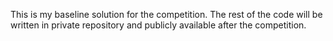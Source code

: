 This is my baseline solution for the competition. The rest of the code will be written in private repository and publicly available after the competition.